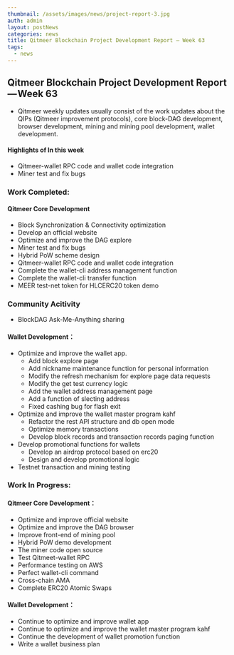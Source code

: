 ```yaml
---
thumbnail: /assets/images/news/project-report-3.jpg
auth: admin
layout: postNews
categories: news
title: Qitmeer Blockchain Project Development Report — Week 63
tags:
  - news
---
```


## Qitmeer Blockchain Project Development Report — Week 63

* Qitmeer weekly updates usually consist of the work updates about the QIPs (Qitmeer improvement protocols), core block-DAG development, browser development, mining and mining pool development, wallet development.
#### Highlights of In this week
* Qitmeer-wallet RPC code and wallet code integration
* Miner test and fix bugs

### Work Completed:
#### Qitmeer Core Development
* Block Synchronization & Connectivity optimization
* Develop an official website
* Optimize and improve the DAG explore 
* Miner test and fix bugs
* Hybrid PoW scheme design
* Qitmeer-wallet RPC code and wallet code integration
* Complete the wallet-cli address management function
* Complete the wallet-cli transfer function
* MEER test-net token for HLCERC20 token demo

### Community Acitivity 
* BlockDAG Ask-Me-Anything sharing

#### Wallet Development：
* Optimize and improve the wallet app.
  - Add block explore page
  - Add nickname maintenance function for personal information
  - Modify the refresh mechanism for explore page data requests
  - Modify the get test currency logic
  - Add the wallet address management page
  - Add a function of slecting address
  - Fixed cashing bug for flash exit 
* Optimize and improve the wallet master program kahf
  - Refactor the rest API structure and db open mode
  - Optimize memory transactions
  - Develop block records and transaction records paging function
* Develop promotional functions for wallets
  - Develop an airdrop protocol based on erc20
  - Design and develop promotional logic
* Testnet transaction and mining testing


### Work In Progress:
#### Qitmeer Core Development：
* Optimize and improve official website
* Optimize and improve the DAG browser
* Improve front-end of mining pool
* Hybrid PoW demo development
* The miner code open source
* Test Qitmeet-wallet RPC
* Performance testing on AWS
* Perfect wallet-cli command
* Cross-chain AMA
* Complete ERC20 Atomic Swaps

#### Wallet Development：
* Continue to optimize and improve wallet app
* Continue to optimize and improve the wallet master program kahf
* Continue the development of wallet promotion function
* Write a wallet business plan